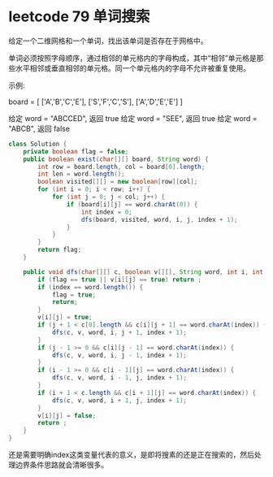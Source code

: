 # leetcode 79 单词搜索

给定一个二维网格和一个单词，找出该单词是否存在于网格中。

单词必须按照字母顺序，通过相邻的单元格内的字母构成，其中“相邻”单元格是那些水平相邻或垂直相邻的单元格。同一个单元格内的字母不允许被重复使用。


示例:

board =
[
  ['A','B','C','E'],
  ['S','F','C','S'],
  ['A','D','E','E']
]

给定 word = "ABCCED", 返回 true
给定 word = "SEE", 返回 true
给定 word = "ABCB", 返回 false

```java
class Solution {
    private boolean flag = false;
    public boolean exist(char[][] board, String word) {
        int row = board.length, col = board[0].length;
        int len = word.length();
        boolean visited[][] = new boolean[row][col];
        for (int i = 0; i < row; i++) {
            for (int j = 0; j < col; j++) {
                if (board[i][j] == word.charAt(0)) {
                    int index = 0;
                    dfs(board, visited, word, i, j, index + 1);
                }
            }
        }
        return flag;
    }

    public void dfs(char[][] c, boolean v[][], String word, int i, int j, int index) {
        if (flag == true || v[i][j] == true) return ;
        if (index == word.length()) {
            flag = true;
            return;
        }
        v[i][j] = true;
        if (j + 1 < c[0].length && c[i][j + 1] == word.charAt(index)) {
            dfs(c, v, word, i, j + 1, index + 1);
        }
        if (j - 1 >= 0 && c[i][j - 1] == word.charAt(index)) {
            dfs(c, v, word, i, j - 1, index + 1);
        }
        if (i - 1 >= 0 && c[i - 1][j] == word.charAt(index)) {
            dfs(c, v, word, i - 1, j, index + 1);
        }
        if (i + 1 < c.length && c[i + 1][j] == word.charAt(index)) {
            dfs(c, v, word, i + 1, j, index + 1);
        }
        v[i][j] = false;
        return ;
    }
}
```

还是需要明确index这类变量代表的意义，是即将搜素的还是正在搜索的，然后处理边界条件思路就会清晰很多。
